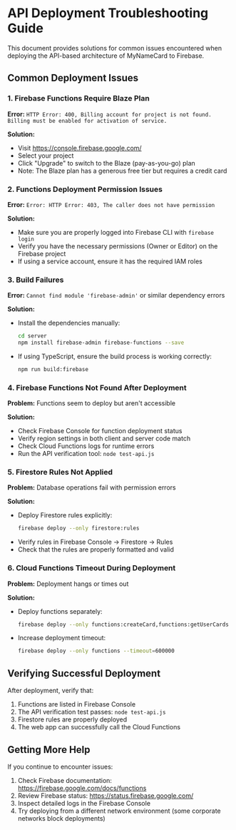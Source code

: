 # API Deployment Troubleshooting Guide

This document provides solutions for common issues encountered when deploying the API-based architecture of MyNameCard to Firebase.

## Common Deployment Issues

### 1. Firebase Functions Require Blaze Plan

**Error:** `HTTP Error: 400, Billing account for project is not found. Billing must be enabled for activation of service.`

**Solution:**
- Visit https://console.firebase.google.com/
- Select your project
- Click "Upgrade" to switch to the Blaze (pay-as-you-go) plan
- Note: The Blaze plan has a generous free tier but requires a credit card

### 2. Functions Deployment Permission Issues

**Error:** `Error: HTTP Error: 403, The caller does not have permission`

**Solution:**
- Make sure you are properly logged into Firebase CLI with `firebase login`
- Verify you have the necessary permissions (Owner or Editor) on the Firebase project
- If using a service account, ensure it has the required IAM roles

### 3. Build Failures

**Error:** `Cannot find module 'firebase-admin'` or similar dependency errors

**Solution:**
- Install the dependencies manually:
  ```bash
  cd server
  npm install firebase-admin firebase-functions --save
  ```
- If using TypeScript, ensure the build process is working correctly:
  ```bash
  npm run build:firebase
  ```

### 4. Firebase Functions Not Found After Deployment

**Problem:** Functions seem to deploy but aren't accessible

**Solution:**
- Check Firebase Console for function deployment status
- Verify region settings in both client and server code match
- Check Cloud Functions logs for runtime errors
- Run the API verification tool: `node test-api.js`

### 5. Firestore Rules Not Applied

**Problem:** Database operations fail with permission errors

**Solution:**
- Deploy Firestore rules explicitly:
  ```bash
  firebase deploy --only firestore:rules
  ```
- Verify rules in Firebase Console → Firestore → Rules
- Check that the rules are properly formatted and valid

### 6. Cloud Functions Timeout During Deployment

**Problem:** Deployment hangs or times out

**Solution:**
- Deploy functions separately:
  ```bash
  firebase deploy --only functions:createCard,functions:getUserCards
  ```
- Increase deployment timeout:
  ```bash
  firebase deploy --only functions --timeout=600000
  ```

## Verifying Successful Deployment

After deployment, verify that:

1. Functions are listed in Firebase Console
2. The API verification test passes: `node test-api.js`
3. Firestore rules are properly deployed
4. The web app can successfully call the Cloud Functions

## Getting More Help

If you continue to encounter issues:

1. Check Firebase documentation: https://firebase.google.com/docs/functions
2. Review Firebase status: https://status.firebase.google.com/
3. Inspect detailed logs in the Firebase Console
4. Try deploying from a different network environment (some corporate networks block deployments)
